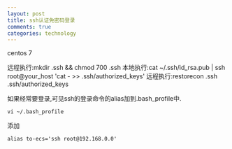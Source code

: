 ```yaml
---
layout: post
title: ssh认证免密码登录
comments: true
categories: technology
---
```


centos 7

远程执行:mkdir .ssh && chmod 700 .ssh 
本地执行:cat ~/.ssh/id_rsa.pub | ssh root@your_host 'cat -  >> .ssh/authorized_keys' 
远程执行:restorecon .ssh .ssh/authorized_keys 

如果经常要登录,可见ssh的登录命令的alias加到.bash_profile中.

    vi ~/.bash_profile

添加

    alias to-ecs='ssh root@192.168.0.0'

<br>
<br>
<br>
<br>
<br>
<br>
<br>
<br>
<br>
<br>
<br>
<br>
<br>
<br>
<br>
<br>
<br>
<br>
<br>
<br>